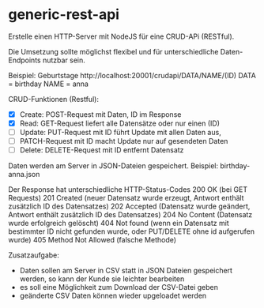 # generic-rest-api
Erstelle einen HTTP-Server mit NodeJS für eine CRUD-APi (RESTful).

Die Umsetzung sollte möglichst flexibel und für unterschiedliche Daten-Endpoints nutzbar sein.

Beispiel: Geburtstage
http://localhost:20001/crudapi/DATA/NAME/(ID)
DATA = birthday
NAME = anna

CRUD-Funktionen (Restful):

- [x] Create: POST-Request mit Daten, ID im Response
- [x] Read: GET-Request liefert alle Datensätze oder nur einen (ID)
- [ ] Update: PUT-Request mit ID führt Update mit allen Daten aus, 
- [ ] PATCH-Request mit ID macht Update nur auf gesendeten Daten
- [ ] Delete: DELETE-Request mit ID entfernt Datensatz

Daten werden am Server in JSON-Dateien gespeichert.
Beispiel: birthday-anna.json

Der Response hat unterschiedliche HTTP-Status-Codes
200 OK (bei GET Requests)
201 Created (neuer Datensatz wurde erzeugt, Antwort enthält zusätzlich ID des Datensatzes)
202 Accepted (Datensatz wurde geändert, Antwort enthält zusätzlich ID des Datensatzes)
204 No Content (Datensatz wurde erfolgreich gelöscht)
404 Not found (wenn ein Datensatz mit bestimmter ID nicht gefunden wurde, oder PUT/DELETE ohne id aufgerufen wurde)
405 Method Not Allowed (falsche Methode)



Zusatzaufgabe:
- Daten sollen am Server in CSV statt in JSON Dateien gespeichert werden, so kann der Kunde sie leichter bearbeiten
- es soll eine Möglichkeit zum Download der CSV-Datei geben
- geänderte CSV Daten können wieder upgeloadet werden
